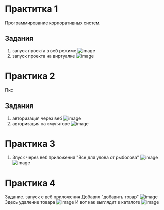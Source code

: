# Практитка 1

Программирование корпоративных систем.

## Задания


1. запуск проекта в веб режиме
![image](https://github.com/user-attachments/assets/8e23b5fc-b7b9-40e5-b912-c43948ee936c)
2. запуск проекта на виртуалке
![image](https://github.com/user-attachments/assets/924edca1-f2a8-4dd1-9e47-70e25e422a22)
# Практика 2
Пкс
## Задания 
1. авторизация через веб
![image](https://github.com/user-attachments/assets/36541df7-c3df-42cc-88dd-775f03e0737b)
2. авторизация на эмуляторе 
![image](https://github.com/user-attachments/assets/794e6c41-d574-4140-a1eb-c68c316722ee)

# Практика 3
1. Зпуск через веб приложения "Все для улова от рыболова"
![image](https://github.com/user-attachments/assets/dcd4e639-34ed-437c-8c2d-28c7e5583cfe)
![image](https://github.com/user-attachments/assets/e7773bb0-ddd4-4920-9ca4-64bad2daf381)
# Практика 4
Задание.
запуск с веб приложения
Добавил "добавить товар"
![image](https://github.com/user-attachments/assets/ea1a319b-576f-4d6f-a7f8-a148af515b74)
Здесь удаление товара
![image](https://github.com/user-attachments/assets/b1e2bee7-f3f5-42f0-aae8-4ea6cbd498dd)
И вот как выглядит в каталоге
![image](https://github.com/user-attachments/assets/41ee2a86-e7c2-47ba-b3fd-ce1ea6528cd9)





